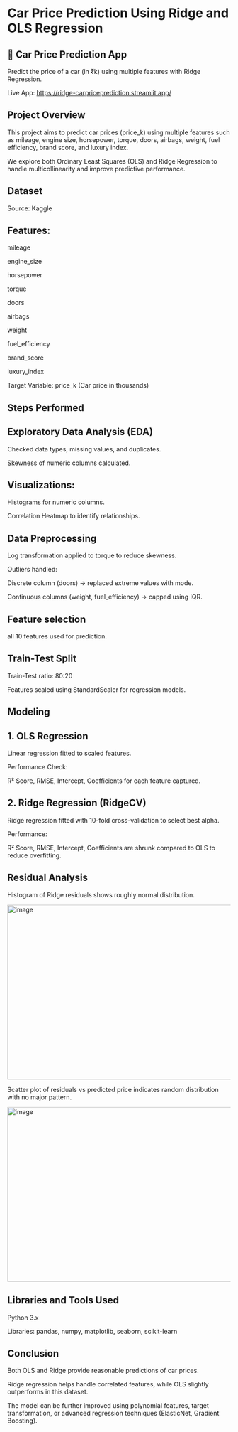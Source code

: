 # Car Price Prediction Using Ridge and OLS Regression

## 🚗 Car Price Prediction App

Predict the price of a car (in ₹k) using multiple features with Ridge Regression.

Live App: https://ridge-carpriceprediction.streamlit.app/

## Project Overview

This project aims to predict car prices (price_k) using multiple features such as mileage, engine size, horsepower, torque, doors, airbags, weight, fuel efficiency, brand score, and luxury index.

We explore both Ordinary Least Squares (OLS) and Ridge Regression to handle multicollinearity and improve predictive performance.

## Dataset

Source: Kaggle

## Features:

mileage

engine_size

horsepower

torque

doors

airbags

weight

fuel_efficiency

brand_score

luxury_index

Target Variable: price_k (Car price in thousands)

## Steps Performed

## Exploratory Data Analysis (EDA)

Checked data types, missing values, and duplicates.

Skewness of numeric columns calculated.

## Visualizations:

Histograms for numeric columns.

Correlation Heatmap to identify relationships.



## Data Preprocessing

Log transformation applied to torque to reduce skewness.

Outliers handled:

Discrete column (doors) → replaced extreme values with mode.

Continuous columns (weight, fuel_efficiency) → capped using IQR.

## Feature selection

all 10 features used for prediction.

## Train-Test Split

Train-Test ratio: 80:20

Features scaled using StandardScaler for regression models.

## Modeling

## 1. OLS Regression

Linear regression fitted to scaled features.

Performance Check:

R² Score, RMSE, Intercept, Coefficients for each feature captured.

## 2. Ridge Regression (RidgeCV)

Ridge regression fitted with 10-fold cross-validation to select best alpha.

Performance:

R² Score, RMSE, Intercept, Coefficients are shrunk compared to OLS to reduce overfitting.

## Residual Analysis

Histogram of Ridge residuals shows roughly normal distribution.

<img width="531" height="393" alt="image" src="https://github.com/user-attachments/assets/77613d3f-44b8-4fcf-b79b-a81a2cfe045b" />

Scatter plot of residuals vs predicted price indicates random distribution with no major pattern.

<img width="543" height="393" alt="image" src="https://github.com/user-attachments/assets/dfcb24e1-c053-4d4f-97f1-4c53d46e4377" />

## Libraries and Tools Used

Python 3.x

Libraries: pandas, numpy, matplotlib, seaborn, scikit-learn

## Conclusion

Both OLS and Ridge provide reasonable predictions of car prices.

Ridge regression helps handle correlated features, while OLS slightly outperforms in this dataset.

The model can be further improved using polynomial features, target transformation, or advanced regression techniques (ElasticNet, Gradient Boosting).